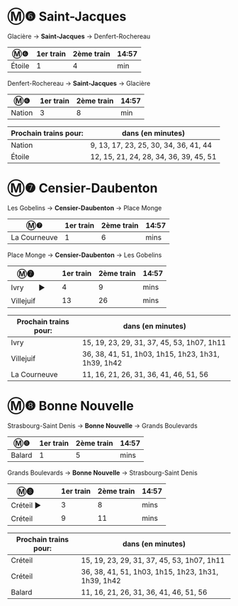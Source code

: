 # Ⓜ❻ Saint-Jacques

Glacière → **Saint-Jacques** → Denfert-Rochereau

| Ⓜ❻      | 1er train | 2ème train | 14:57 |
|--------|-----------|------------|-------|
| Étoile | 1         | 4          | min   |

Denfert-Rochereau → **Saint-Jacques** → Glacière

| Ⓜ❻      | 1er train | 2ème train | 14:57 |
|--------|-----------|------------|-------|
| Nation | 3         | 8          | min   |

| Prochain trains pour: | dans (en minutes)                                              |
|-----------------------|----------------------------------------------------|
| Nation                  | 9, 13, 17, 23, 25, 30, 34, 36, 41, 44         |
| Étoile            | 12, 15, 21, 24, 28, 34, 36, 39, 45, 51 |

# Ⓜ❼ Censier-Daubenton

Les Gobelins → **Censier-Daubenton** → Place Monge

| Ⓜ❼           | 1er train | 2ème train | 14:57 |
|--------------|-----------|------------|-------|
| La Courneuve | 1         | 6          | mins  |

Place Monge → **Censier-Daubenton** → Les Gobelins

| Ⓜ❼    ㅤㅤ    | 1er train | 2ème train | 14:57 |
|---------------|-----------|------------|-------|
| Ivry     ㅤㅤ► | 4         | 9          | mins  |
| Villejuifㅤㅤㅤ | 13        | 26         | mins  |

| Prochain trains pour: | dans (en minutes)                                              |
|-----------------------|----------------------------------------------------|
| Ivry                  | 15, 19, 23, 29, 31, 37, 45, 53, 1h07, 1h11         |
| Villejuif             | 36, 38, 41, 51, 1h03, 1h15, 1h23, 1h31, 1h39, 1h42 |
| La Courneuve          | 11, 16, 21, 26, 31, 36, 41, 46, 51, 56             |

# Ⓜ❽ Bonne Nouvelle

Strasbourg-Saint Denis → **Bonne Nouvelle** → Grands Boulevards

| Ⓜ❽           | 1er train | 2ème train | 14:57 |
|--------------|-----------|------------|-------|
| Balard | 1         | 5          | mins  |

Grands Boulevards → **Bonne Nouvelle** → Strasbourg-Saint Denis

| Ⓜ❽    ㅤㅤ    | 1er train | 2ème train | 14:57 |
|---------------|-----------|------------|-------|
| Créteil     ►ㅤㅤ | 3         | 8          | mins  |
| Créteilㅤㅤㅤ | 9        | 11         | mins  |

| Prochain trains pour: | dans (en minutes)                                              |
|-----------------------|----------------------------------------------------|
| Créteil                 | 15, 19, 23, 29, 31, 37, 45, 53, 1h07, 1h11         |
| Créteil          | 36, 38, 41, 51, 1h03, 1h15, 1h23, 1h31, 1h39, 1h42 |
| Balard          | 11, 16, 21, 26, 31, 36, 41, 46, 51, 56             |
